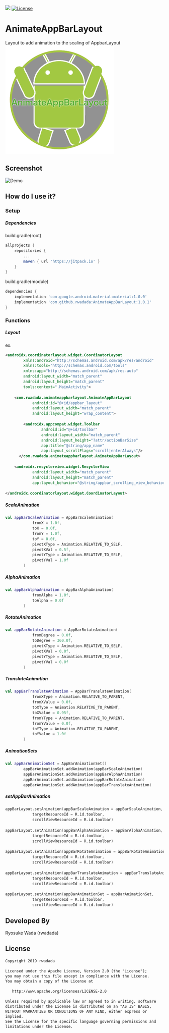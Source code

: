 [![](https://jitpack.io/v/rwadada/AnimateAppBarLayout.svg)](https://jitpack.io/#rwadada/AnimateAppBarLayout)
[![License](https://img.shields.io/badge/license-Apache%202-blue.svg)](https://www.apache.org/licenses/LICENSE-2.0)
# AnimateAppBarLayout
Layout to add animation to the scaling of AppbarLayout  
![logo](art/ic_animateAppBarLayout.png)  

Screenshot
---

![Demo](art/sample.gif)  

How do I use it?
---

### Setup  
##### Dependencies  
build.gradle(root)  
```groovy  
allprojects {
    repositories {
        ...
        maven { url 'https://jitpack.io' }
    }
}
```
  
build.gradle(module)
```groovy
dependencies {
    implementation 'com.google.android.material:material:1.0.0'
    implementation 'com.github.rwadada:AnimateAppBarLayout:1.0.1'
}
```

### Functions
##### Layout
ex.
```xml  
<androidx.coordinatorlayout.widget.CoordinatorLayout
        xmlns:android="http://schemas.android.com/apk/res/android"
        xmlns:tools="http://schemas.android.com/tools"
        xmlns:app="http://schemas.android.com/apk/res-auto"
        android:layout_width="match_parent"
        android:layout_height="match_parent"
        tools:context=".MainActivity">

    <com.rwadada.animateappbarlayout.AnimateAppBarLayout
            android:id="@+id/appbar_layout"
            android:layout_width="match_parent"
            android:layout_height="wrap_content">

        <androidx.appcompat.widget.Toolbar
                android:id="@+id/toolbar"
                android:layout_width="match_parent"
                android:layout_height="?attr/actionBarSize"
                app:title="@string/app_name"
                app:layout_scrollFlags="scroll|enterAlways"/>
      </com.rwadada.animateappbarlayout.AnimateAppBarLayout>

    <androidx.recyclerview.widget.RecyclerView
            android:layout_width="match_parent"
            android:layout_height="match_parent"
            app:layout_behavior="@string/appbar_scrolling_view_behavior"/>

</androidx.coordinatorlayout.widget.CoordinatorLayout>
```

##### ScaleAnimation  
```kotlin
val appBarScaleAnimation = AppBarScaleAnimation(
            fromX = 1.0f,
            toX = 0.0f,
            fromY = 1.0f,
            toY = 0.0f,
            pivotXType = Animation.RELATIVE_TO_SELF,
            pivotXVal = 0.5f,
            pivotYType = Animation.RELATIVE_TO_SELF,
            pivotYVal = 1.0f
        )
```

##### AlphaAnimation
```kotlin
val appBarAlphaAnimation = AppBarAlphaAnimation(
            fromAlpha = 1.0f,
            toAlpha = 0.0f
        )
```

##### RotateAnimation
```kotlin
val appBarRotateAnimation = AppBarRotateAnimation(
            fromDegree = 0.0f,
            toDegree = 360.0f,
            pivotXType = Animation.RELATIVE_TO_SELF,
            pivotXVal = 0.0f,
            pivotYType = Animation.RELATIVE_TO_SELF,
            pivotYVal = 0.0f
        )
```

##### TranslateAnimation
```kotlin
val appBarTranslateAnimation = AppBarTranslateAnimation(
            fromXType = Animation.RELATIVE_TO_PARENT,
            fromXValue = 0.0f,
            toXType = Animation.RELATIVE_TO_PARENT,
            toXValue = 0.95f,
            fromYType = Animation.RELATIVE_TO_PARENT,
            fromYValue = 0.0f,
            toYType = Animation.RELATIVE_TO_PARENT,
            toYValue = 1.0f
        )
```

##### AnimationSets
```kotlin
val appBarAnimationSet = AppBarAnimationSet()
        appBarAnimationSet.addAnimation(appBarScaleAnimation)
        appBarAnimationSet.addAnimation(appBarAlphaAnimation)
        appBarAnimationSet.addAnimation(appBarRotateAnimation)
        appBarAnimationSet.addAnimation(appBarTranslateAnimation)
```

##### setAppBarAnimation
```kotlin
appBarLayout.setAnimation(appBarScaleAnimation = appBarScaleAnimation,
            targetResourceId = R.id.toolbar,
            scrollViewResourceId = R.id.toolbar)
            
appBarLayout.setAnimation(appBarAlphaAnimation = appBarAlphaAnimation,
            targetResourceId = R.id.toolbar,
            scrollViewResourceId = R.id.toolbar)
            
appBarLayout.setAnimation(appBarRotateAnimation = appBarRotateAnimation,
            targetResourceId = R.id.toolbar,
            scrollViewResourceId = R.id.toolbar)
            
appBarLayout.setAnimation(appBarTranslateAnimation = appBarTranslateAnimation,
            targetResourceId = R.id.toolbar,
            scrollViewResourceId = R.id.toolbar)
            
appBarLayout.setAnimation(appBarAnimationSet = appBarAnimationSet,
            targetResourceId = R.id.toolbar,
            scrollViewResourceId = R.id.toolbar)
```

Developed By
-------
Ryosuke Wada (rwadada)

License
-------

    Copyright 2019 rwadada

    Licensed under the Apache License, Version 2.0 (the "License");
    you may not use this file except in compliance with the License.
    You may obtain a copy of the License at

       http://www.apache.org/licenses/LICENSE-2.0

    Unless required by applicable law or agreed to in writing, software
    distributed under the License is distributed on an "AS IS" BASIS,
    WITHOUT WARRANTIES OR CONDITIONS OF ANY KIND, either express or implied.
    See the License for the specific language governing permissions and
    limitations under the License.
